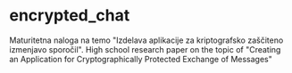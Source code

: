 # encrypted_chat
Maturitetna naloga na temo "Izdelava aplikacije za kriptografsko zaščiteno izmenjavo sporočil".
High school research paper on the topic of "Creating an Application for Cryptographically Protected Exchange of Messages" 
